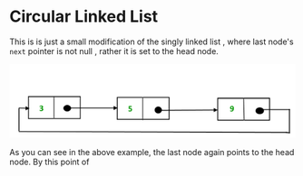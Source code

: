 # Circular Linked List

This is is just a small modification of the singly linked list , where last node's `next` pointer is not null , rather it is set to the head node.

![alt text](image.png)

As you can see in the above example, the last node again points to the head node. By this point of 